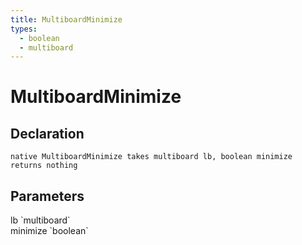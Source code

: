 ```yaml
---
title: MultiboardMinimize
types:
  - boolean
  - multiboard
---
```


# MultiboardMinimize

## Declaration

```
native MultiboardMinimize takes multiboard lb, boolean minimize returns nothing
```

## Parameters
<dl>
  <dt>lb `multiboard`</dt>
  <dd></dd>

  <dt>minimize `boolean`</dt>
  <dd></dd>
</dl>